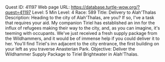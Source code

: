Quest ID: 41197
Web page URL: https://database.turtle-wow.org/?quest=41197
Level: 5
Min Level: 4
Race: 589
Title: Delivery to Alah'Thalas
Description: Heading to the city of Alah'Thalas, are you? If so, I've a task that requires your aid. My companion Tiriel has established an inn for the influx of refugees making their way to the city, and, as you can imagine, it's teeming with occupants. We've just received a fresh supply package from the Wildhammers, and it would be of immense help if you could deliver it to her. You'll find Tiriel's inn adjacent to the city entrance, the first building on your left as you traverse Anasterian Park.
Objective: Deliver the Wildhammer Supply Package to Tiriel Brightwater in Alah'Thalas.
